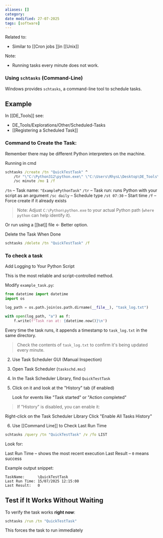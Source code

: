 ```yaml
---
aliases: []
category:
date modified: 27-07-2025
tags: [software]
---
```

Related to:
- Similar to [[Cron jobs ]]in [[Unix]]

Note:
- Running tasks every minute does not work.
### Using `schtasks` (Command-Line)

Windows provides `schtasks`, a command-line tool to schedule tasks.
## Example

In [[DE_Tools]] see: 
- DE_Tools/Explorations/Other/Scheduled-Tasks
- [[Registering a Scheduled Task]]
### Command to Create the Task:

Remember there may be different Python interpreters on the machine.

Running in cmd

```cmd
schtasks /create /tn "QuickTestTask" ^
    /tr "\"C:\Python312\python.exe\" \"C:\Users\RhysL\Desktop\DE_Tools\Explorations\Other\Scheduled-Tasks\example_task.py\"" ^
    /sc minute /mo 1 /f
```

 `/tn` – Task name: `"ExamplePythonTask"`
 `/tr` – Task run: runs Python with your script as an argument
 `/sc daily` – Schedule type
 `/st 07:30` – Start time
 `/f` – Force create if it already exists

> Note: Adjust `C:\Python\python.exe` to your actual Python path (`where python` can help identify it).

Or run using a [[bat]] file <- Better option.

Delete the Task When Done

```cmd
schtasks /delete /tn "QuickTestTask" /f
```

### To check a task

Add Logging to Your Python Script

This is the most reliable and script-controlled method.

Modify `example_task.py`:

```python
from datetime import datetime
import os

log_path = os.path.join(os.path.dirname(__file__), "task_log.txt")

with open(log_path, "a") as f:
    f.write(f"Task ran at: {datetime.now()}\n")
```

Every time the task runs, it appends a timestamp to `task_log.txt` in the same directory.

> Check the contents of `task_log.txt` to confirm it's being updated every minute.

2. Use Task Scheduler GUI (Manual Inspection)

3. Open Task Scheduler (`taskschd.msc`)
4. In the Task Scheduler Library, find `QuickTestTask`
5. Click on it and look at the "History" tab (if enabled)

    Look for events like "Task started" or "Action completed"

> If "History" is disabled, you can enable it:

 Right-click on the Task Scheduler Library
 Click "Enable All Tasks History"

6. Use [[Command Line]] to Check Last Run Time

```cmd
schtasks /query /tn "QuickTestTask" /v /fo LIST
```

Look for:

 Last Run Time – shows the most recent execution
 Last Result – `0` means success

Example output snippet:

```
TaskName:      \QuickTestTask
Last Run Time: 15/07/2025 12:15:00
Last Result:   0
```

## Test if It Works Without Waiting

To verify the task works **right now**:
```cmd
schtasks /run /tn "QuickTestTask"
```
This forces the task to run immediately
